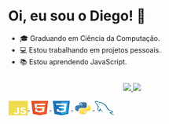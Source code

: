 # Oi, eu sou o Diego! 👋

- 🎓 Graduando em Ciência da Computação.
- 💻 Estou trabalhando em projetos pessoais.
- 📚 Estou aprendendo JavaScript.
##

<div align="center">
  <a href="https://github.com/diegoaccoimbra">
  <img height="200px" src="https://github-readme-stats.vercel.app/api?username=diegoaccoimbra&show_icons=true&theme=gotham&include_all_commits=true&count_private=true&rank_icon=github"/>
  <img height="200px" src="https://github-readme-stats.vercel.app/api/top-langs/?username=diegoaccoimbra&layout=compact&langs_count=7&theme=gotham"/>
</div>
<div style="display: inline_block"><br>
  <img align="center" alt="Diego-Js" height="30" width="40" src="https://raw.githubusercontent.com/devicons/devicon/master/icons/javascript/javascript-plain.svg">
  <img align="center" alt="Diego-HTML" height="30" width="40" src="https://raw.githubusercontent.com/devicons/devicon/master/icons/html5/html5-original.svg">
  <img align="center" alt="Diego-CSS" height="30" width="40" src="https://raw.githubusercontent.com/devicons/devicon/master/icons/css3/css3-original.svg">
  <img align="center" alt="Diego-Python" height="30" width="40" src="https://raw.githubusercontent.com/devicons/devicon/master/icons/python/python-original.svg">
  <img align="center" alt="Diego-MySQL" height="30" width="40" src="https://raw.githubusercontent.com/devicons/devicon/master/icons/mysql/mysql-plain.svg">
</div>

##
